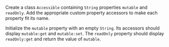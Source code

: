 

Create a class `Accessible` containing `String` properties `mutable` and
`readOnly`. Add the appropriate custom property accessors to make each
property fit its name.

Initialize the `mutable` property with an empty `String`. Its accessors should
display `mutable:get` and `mutable:set`. The `readOnly` property should
display `readOnly:get` and return the value of `mutable`.
